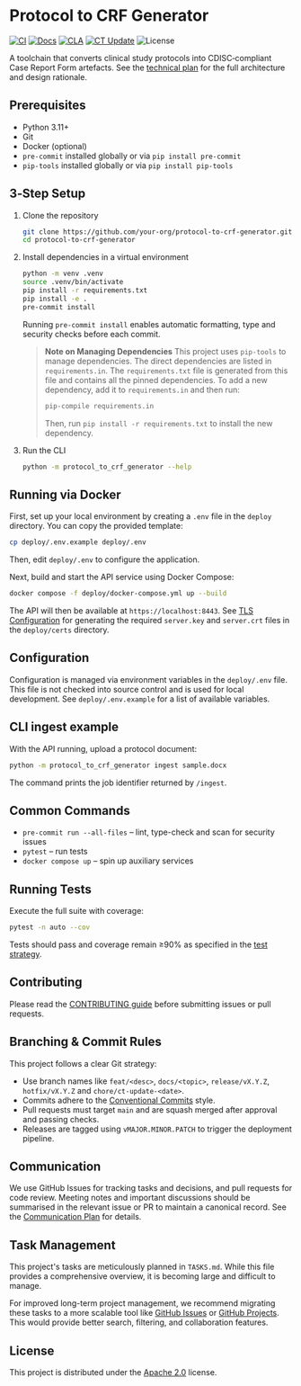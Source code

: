# Protocol to CRF Generator

[![CI](https://github.com/fderuiter/protocol_to_crf_generator/actions/workflows/main.yml/badge.svg)](https://github.com/fderuiter/protocol_to_crf_generator/actions/workflows/main.yml)
[![Docs](https://github.com/fderuiter/protocol_to_crf_generator/actions/workflows/docs.yml/badge.svg)](https://github.com/fderuiter/protocol_to_crf_generator/actions/workflows/docs.yml)
[![CLA](https://github.com/fderuiter/protocol_to_crf_generator/actions/workflows/cla.yml/badge.svg)](https://github.com/fderuiter/protocol_to_crf_generator/actions/workflows/cla.yml)
[![CT Update](https://github.com/fderuiter/protocol_to_crf_generator/actions/workflows/ct-update.yml/badge.svg)](https://github.com/fderuiter/protocol_to_crf_generator/actions/workflows/ct-update.yml)
![License](https://img.shields.io/badge/license-Apache%202.0-blue)

A toolchain that converts clinical study protocols into CDISC‑compliant Case Report Form artefacts. See the [technical plan](docs/spec/technical-plan.md) for the full architecture and design rationale.

## Prerequisites

- Python 3.11+
- Git
- Docker (optional)
- `pre-commit` installed globally or via `pip install pre-commit`
- `pip-tools` installed globally or via `pip install pip-tools`

## 3‑Step Setup

1. Clone the repository

   ```bash
   git clone https://github.com/your-org/protocol-to-crf-generator.git
   cd protocol-to-crf-generator
   ```

2. Install dependencies in a virtual environment

   ```bash
   python -m venv .venv
   source .venv/bin/activate
   pip install -r requirements.txt
   pip install -e .
   pre-commit install
   ```

   Running `pre-commit install` enables automatic formatting, type and
   security checks before each commit.

   > **Note on Managing Dependencies**
   > This project uses `pip-tools` to manage dependencies. The direct dependencies are listed in `requirements.in`. The `requirements.txt` file is generated from this file and contains all the pinned dependencies.
   > To add a new dependency, add it to `requirements.in` and then run:
   >
   > ```bash
   > pip-compile requirements.in
   > ```
   >
   > Then, run `pip install -r requirements.txt` to install the new dependency.

3. Run the CLI

   ```bash
   python -m protocol_to_crf_generator --help
   ```

## Running via Docker

First, set up your local environment by creating a `.env` file in the `deploy` directory. You can copy the provided template:

```bash
cp deploy/.env.example deploy/.env
```

Then, edit `deploy/.env` to configure the application.

Next, build and start the API service using Docker Compose:

```bash
docker compose -f deploy/docker-compose.yml up --build
```

The API will then be available at `https://localhost:8443`. See [TLS Configuration](docs/ops/tls-setup.md) for generating the required `server.key` and `server.crt` files in the `deploy/certs` directory.

## Configuration

Configuration is managed via environment variables in the `deploy/.env` file. This file is not checked into source control and is used for local development. See `deploy/.env.example` for a list of available variables.

## CLI ingest example

With the API running, upload a protocol document:

```bash
python -m protocol_to_crf_generator ingest sample.docx
```

The command prints the job identifier returned by `/ingest`.

## Common Commands

- `pre-commit run --all-files` – lint, type-check and scan for security issues
- `pytest` – run tests
- `docker compose up` – spin up auxiliary services

## Running Tests

Execute the full suite with coverage:

```bash
pytest -n auto --cov
```

Tests should pass and coverage remain ≥90% as specified in the [test strategy](docs/spec/5_Quality%20&%20Ops/1_Test%20Strategy%20&%20Definition%20of%20Done/test-strategy.md).

## Contributing

Please read the [CONTRIBUTING guide](CONTRIBUTING.md) before submitting issues or pull requests.

## Branching & Commit Rules

This project follows a clear Git strategy:

- Use branch names like `feat/<desc>`, `docs/<topic>`, `release/vX.Y.Z`, `hotfix/vX.Y.Z` and `chore/ct-update-<date>`.
- Commits adhere to the [Conventional Commits](https://www.conventionalcommits.org) style.
- Pull requests must target `main` and are squash merged after approval and passing checks.
- Releases are tagged using `vMAJOR.MINOR.PATCH` to trigger the deployment pipeline.

## Communication

We use GitHub Issues for tracking tasks and decisions, and pull requests for
code review. Meeting notes and important discussions should be summarised in
the relevant issue or PR to maintain a canonical record. See the [Communication
Plan](docs/spec/6_Dev%20Env%20&%20Collaboration/4_Communication%20&%20Meeting%20Cadence%20Plan/communication-plan.md)
for details.

## Task Management

This project's tasks are meticulously planned in `TASKS.md`. While this file provides a comprehensive overview, it is becoming large and difficult to manage.

For improved long-term project management, we recommend migrating these tasks to a more scalable tool like [GitHub Issues](https://github.com/your-org/protocol-to-crf-generator/issues) or [GitHub Projects](https://github.com/your-org/protocol-to-crf-generator/projects). This would provide better search, filtering, and collaboration features.

## License

This project is distributed under the [Apache 2.0](LICENSE) license.
